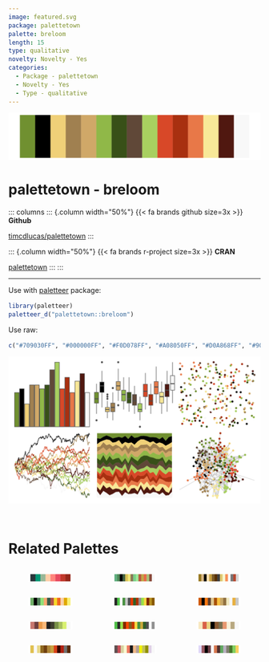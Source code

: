 ```yaml
---
image: featured.svg
package: palettetown
palette: breloom
length: 15
type: qualitative
novelty: Novelty - Yes
categories:
  - Package - palettetown
  - Novelty - Yes
  - Type - qualitative
---
```


![](featured.svg)

# palettetown - breloom 

::: columns
::: {.column width="50%"}
{{< fa brands github size=3x >}}
**Github**

[timcdlucas/palettetown](https://github.com/timcdlucas/palettetown)
:::

::: {.column width="50%"}
{{< fa brands r-project size=3x >}}
**CRAN**

[palettetown](https://CRAN.R-project.org/package=palettetown)
:::
:::

<hr> 

Use with [paletteer](https://emilhvitfeldt.github.io/paletteer/) package:

```r
library(paletteer)
paletteer_d("palettetown::breloom")
```

Use raw:

```r
c("#709030FF", "#000000FF", "#F0D078FF", "#A08050FF", "#D0A868FF", "#90B848FF", "#385018FF", "#604838FF", "#A8D060FF", "#D84828FF", "#A83010FF", "#E87848FF", "#F8E898FF", "#501810FF", "#F8F8F8FF")
``` 

![](examples.svg) 

<br>

# Related Palettes

<div class="list" style="display: grid; grid-template-columns: auto auto auto;"> <figure class="figure">
<a href="../../awtools/a_palette/"> <img src="../../awtools/a_palette/featured.svg" style="width: 100%;" class="figure-img"></a>
</figure> <figure class="figure">
<a href="../../palettetown/kecleon/"> <img src="../../palettetown/kecleon/featured.svg" style="width: 100%;" class="figure-img"></a>
</figure> <figure class="figure">
<a href="../../palettetown/primeape/"> <img src="../../palettetown/primeape/featured.svg" style="width: 100%;" class="figure-img"></a>
</figure> <figure class="figure">
<a href="../../palettetown/cradily/"> <img src="../../palettetown/cradily/featured.svg" style="width: 100%;" class="figure-img"></a>
</figure> <figure class="figure">
<a href="../../palettetown/xatu/"> <img src="../../palettetown/xatu/featured.svg" style="width: 100%;" class="figure-img"></a>
</figure> <figure class="figure">
<a href="../../palettetown/corphish/"> <img src="../../palettetown/corphish/featured.svg" style="width: 100%;" class="figure-img"></a>
</figure> <figure class="figure">
<a href="../../palettetown/trapinch/"> <img src="../../palettetown/trapinch/featured.svg" style="width: 100%;" class="figure-img"></a>
</figure> <figure class="figure">
<a href="../../palettetown/natu/"> <img src="../../palettetown/natu/featured.svg" style="width: 100%;" class="figure-img"></a>
</figure> <figure class="figure">
<a href="../../palettetown/plusle/"> <img src="../../palettetown/plusle/featured.svg" style="width: 100%;" class="figure-img"></a>
</figure> <figure class="figure">
<a href="../../palettetown/sentret/"> <img src="../../palettetown/sentret/featured.svg" style="width: 100%;" class="figure-img"></a>
</figure> <figure class="figure">
<a href="../../palettetown/wurmple/"> <img src="../../palettetown/wurmple/featured.svg" style="width: 100%;" class="figure-img"></a>
</figure> <figure class="figure">
<a href="../../palettetown/shiftry/"> <img src="../../palettetown/shiftry/featured.svg" style="width: 100%;" class="figure-img"></a>
</figure> 
</div>
